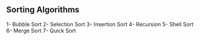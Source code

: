 ## Sorting Algorithms

1- Bubble Sort
2- Selection Sort
3- Insertion Sort
4- Recursion
5- Shell Sort
6- Merge Sort
7- Quick Sort